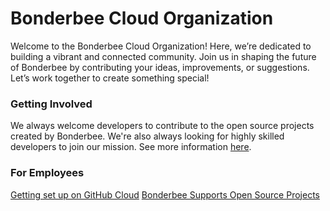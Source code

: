 # Bonderbee Cloud Organization

Welcome to the Bonderbee Cloud Organization! Here, we’re dedicated to building a vibrant and connected community. Join us in shaping the future of Bonderbee by contributing your ideas, improvements, or suggestions. Let’s work together to create something special!

### Getting Involved

We always welcome developers to contribute to the open source projects created by Bonderbee. We're also always looking for highly skilled developers to join our mission. See more information [here](https://corp.bonderbee.com).

### For Employees

[Getting set up on GitHub Cloud](https://ego.bonderbee.com/github-cloud-setup)
[Bonderbee Supports Open Source Projects](https://ego.bonderbee.com/osp)

